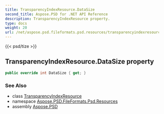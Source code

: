 ```yaml
---
title: TransparencyIndexResource.DataSize
second_title: Aspose.PSD for .NET API Reference
description: TransparencyIndexResource property. 
type: docs
weight: 20
url: /net/aspose.psd.fileformats.psd.resources/transparencyindexresource/datasize/
---
```

{{< psd/tize >}}
## TransparencyIndexResource.DataSize property

```csharp
public override int DataSize { get; }
```

### See Also

* class [TransparencyIndexResource](../)
* namespace [Aspose.PSD.FileFormats.Psd.Resources](../../transparencyindexresource/)
* assembly [Aspose.PSD](../../../)



